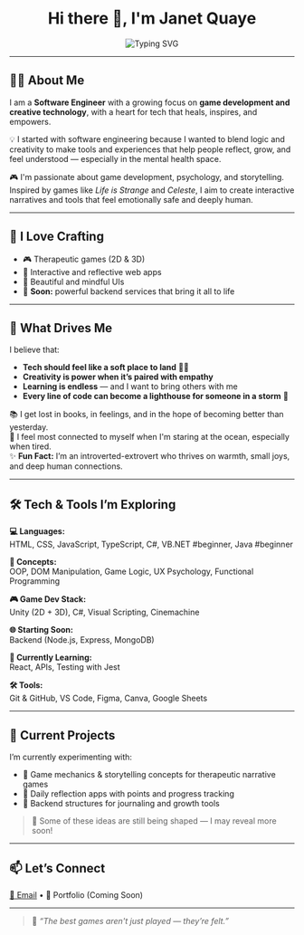 <h1 align="center">Hi there 👋, I'm Janet Quaye</h1>

<p align="center">
  <img src="https://readme-typing-svg.demolab.com?font=Fira+Code&pause=1000&center=true&vCenter=true&width=650&lines=Software+Engineer+%7C+Game+Developer;Creative+Technologist+%7C+Healing+through+Code;Currently+Exploring+3D+and+2D+Game+Development+;And+Backend+Development+As+Well;Passionate+about+People%2C+Stories%2C+Psychology" alt="Typing SVG" />
</p>

---

## 👩‍💻 About Me

I am a **Software Engineer** with a growing focus on **game development and creative technology**, with a heart for tech that heals, inspires, and empowers.

💡 I started with software engineering because I wanted to blend logic and creativity to make tools and experiences that help people reflect, grow, and feel understood — especially in the mental health space.

🎮 I'm passionate about game development, psychology, and storytelling. Inspired by games like *Life is Strange* and *Celeste*, I aim to create interactive narratives and tools that feel emotionally safe and deeply human.

---

## 🚀 I Love Crafting

- 🎮 Therapeutic games (2D & 3D)  
- 🧠 Interactive and reflective web apps  
- 🌸 Beautiful and mindful UIs  
- 🔌 **Soon:** powerful backend services that bring it all to life  

---

## 🌟 What Drives Me

I believe that:

- **Tech should feel like a soft place to land** 🧠💛  
- **Creativity is power when it’s paired with empathy**  
- **Learning is endless** — and I want to bring others with me  
- **Every line of code can become a lighthouse for someone in a storm** 🌊  

📚 I get lost in books, in feelings, and in the hope of becoming better than yesterday.  
🌊 I feel most connected to myself when I'm staring at the ocean, especially when tired.  
✨ **Fun Fact:** I’m an introverted-extrovert who thrives on warmth, small joys, and deep human connections.

---

## 🛠️ Tech & Tools I’m Exploring

**💻 Languages:**  
HTML, CSS, JavaScript, TypeScript, C#, VB.NET #beginner, Java #beginner

**🧠 Concepts:**  
OOP, DOM Manipulation, Game Logic, UX Psychology, Functional Programming

**🎮 Game Dev Stack:**  
Unity (2D + 3D), C#, Visual Scripting, Cinemachine

**🌐 Starting Soon:**  
Backend (Node.js, Express, MongoDB)

**🧪 Currently Learning:**  
React, APIs, Testing with Jest

**🛠️ Tools:**  
Git & GitHub, VS Code, Figma, Canva, Google Sheets

---

## 📌 Current Projects

I’m currently experimenting with:

- 🧠 Game mechanics & storytelling concepts for therapeutic narrative games  
- 🧩 Daily reflection apps with points and progress tracking  
- 🔌 Backend structures for journaling and growth tools  

> 💬 Some of these ideas are still being shaped — I may reveal more soon!

---

## 📫 Let’s Connect

<p align="left">
  <a href="mailto:janetquayenaa@gmail.com">📩 Email</a> • 🌟 Portfolio (Coming Soon)
</p>

---

> 💬 *“The best games aren't just played — they’re felt.”*
